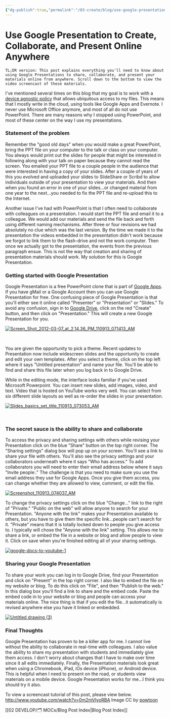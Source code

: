 ```yaml
---
{"dg-publish":true,"permalink":"/03-create/blog/use-google-presentation-to-create-collaborate-and-present-online-anywhere/","title":"Use Google Presentation to Create, Collaborate, and Present Online...Anywhere","tags":["gafe","google-apps","google-presentation"]}
---
```


# Use Google Presentation to Create, Collaborate, and Present Online Anywhere

```
TL;DR version: This post explains everything you'll need to know about using Google Presentations to share, collaborate, and present your materials online from anywhere. Scroll down to the bottom to view the video screencast of these materials.
```

I've mentioned several times on this blog that my goal is to work with a [device agnostic policy](http://wiobyrne.com/a-device-agnostic-policy-that-allows-for-ubiquitous-access-to-my-content/) that allows ubiquitous access to my files. This means that I mostly write in the cloud, using tools like Google Apps and Evernote. I never use Microsoft Office anymore, and most of all do not use PowerPoint. There are many reasons why I stopped using PowerPoint, and most of these center on the way I use my presentations.

### Statement of the problem

Remember the "good old days" when you would make a great PowerPoint, bring the PPT file on your computer to the talk or class on your computer. You always would print out the slides for people that might be interested in following along with your talk on paper because they cannot read the screen. You emailed your PPT file to a couple people in the audience that were interested in having a copy of your slides. After a couple of years of this you evolved and uploaded your slides to SlideShare or Scribd to allow individuals outside of your presentation to view your materials. And then when you found an error in one of your slides...or changed material from one year to the next...you needed to fix the PPT file and re-upload this to the Internet.

Another issue I've had with PowerPoint is that I often need to collaborate with colleagues on a presentation. I would start the PPT file and email it to a colleague. We would add our materials and send the file back and forth using different naming mechanisms. After three or four revisions we had absolutely no clue which was the last version. By the time we made it to the presentation the videos embedded in the presentation didn't work because we forgot to link them to the flash-drive and not the work computer. Then once we actually got to the presentation, the events from the previous paragraph ensue. This is not the way that creation and sharing of presentation materials should work. My solution for this is Google Presentation.

### Getting started with Google Presentation

Google Presentation is a free PowerPoint clone that is part of [Google Apps](http://www.google.com/drive/apps.html). If you have gMail or a Google Account then you can use Google Presentation for free. One confusing piece of Google Presentation is that you'll either see it online called "Presenter" or "Presentation" or "Slides." To avoid any confusion, sign in to [Google Drive](https://drive.google.com/), click on the red "Create" button, and then click on "Presentation." This will create a new Google Presentation for you.

[![Screen_Shot_2012-03-07_at_2.14.36_PM_110913_071413_AM](images/Screen_Shot_2012-03-07_at_2.14.36_PM_110913_071413_AM-300x114.jpg)](http://wiobyrne.com/wp-content/uploads/2013/11/Screen_Shot_2012-03-07_at_2.14.36_PM_110913_071413_AM.jpg)

 

You are given the opportunity to pick a theme. Recent updates to Presentation now include widescreen slides and the opportunity to create and edit your own templates. After you select a theme, click on the top left where it says "Untitled presentation" and name your file. You'll be able to find and share this file later when you log back in to Google Drive.

While in the editing mode, the interface looks familiar if you've used Microsoft Powerpoint. You can insert new slides, add images, video, and text. Video that is hosted on YouTube works very well. You can select from six different slide layouts as well as re-order the slides in your presentation.

[![Slides_basics_set_title_110913_073053_AM](images/Slides_basics_set_title_110913_073053_AM-300x229.jpg)](http://wiobyrne.com/wp-content/uploads/2013/11/Slides_basics_set_title_110913_073053_AM.jpg)

 

### The secret sauce is the ability to share and collaborate

To access the privacy and sharing settings with others while revising your Presentation click on the blue "Share" button on the top right corner. The "Sharing settings" dialog box will pop up on your screen. You'll see a link to share your file with others. You'll also see the privacy settings and your collaborators underneath where it says "Who has access." To add collaborators you will need to enter their email address below where it says "Invite people:." The challenge is that you need to make sure you use the email address they use for Google Apps. Once you give them access, you can change whether they are allowed to view, comment, or edit the file.

[![Screenshot_110913_074037_AM](images/Screenshot_110913_074037_AM-287x300.jpg)](http://wiobyrne.com/wp-content/uploads/2013/11/Screenshot_110913_074037_AM.jpg)

To change the privacy settings click on the blue "Change..." link to the right of "Private." "Public on the web" will allow anyone to search for your Presentation. "Anyone with the link" makes your Presentation available to others, but you have to give them the specific link...people can't search for it. "Private" means that it is totally locked down to people you give access to. I typically will chose the "Anyone with the link" setting. This allows me to share a link, or embed the file in a website or blog and allow people to view it. Click on save when you're finished editing all of your sharing settings.

[![google-docs-to-youtube-1](images/google-docs-to-youtube-1-300x215.gif)](http://wiobyrne.com/wp-content/uploads/2013/11/google-docs-to-youtube-1.gif)

### Sharing your Google Presentation

To share your work you can log in to Google Drive, find your Presentation and click on "Present" in the top right corner. I also like to embed the file on my website or blog. To do this click on "File", and then "Publish to the web." In this dialog box you'll find a link to share and the embed code. Paste the embed code in to your website or blog and people can access your materials online. The nice thing is that if you edit the file...it automatically is revised anywhere else you have it linked or embedded.

[![Untitled drawing (3)](images/Untitled-drawing-3-286x300.jpg)](http://wiobyrne.com/wp-content/uploads/2013/11/Untitled-drawing-3.jpg)

### Final Thoughts

Google Presentation has proven to be a killer app for me. I cannot live without the ability to collaborate in real-time with colleagues. I also value the ability to share my presentation with students and immediately give them access. I don't worry about changes that I have to make over time since it all edits immediately. Finally, the Presentation materials look great when using a Chromebook, iPad, iOs device (iPhone), or Android device. This is helpful when I need to present on the road, or students view materials on a mobile device. Google Presentation works for me...I think you should try it also.

To view a screencast tutorial of this post, please view below. http://www.youtube.com/watch?v=0m2mVIyoRBA Image CC by [powtoon](http://powtoon-blog.s3.amazonaws.com/uploads/2013/02/Untitled-presentation-Google-Drive-2013-02-03-11-53-32.jpg)

[[02 DEVELOP/🗂️ MOCs/Blog Post Index\|Blog Post Index]]